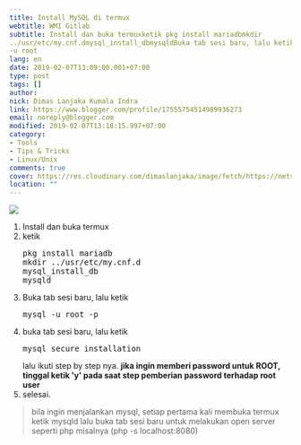 ```yaml
---
title: Install MySQL di termux
webtitle: WMI Gitlab
subtitle: Install dan buka termuxketik pkg install mariadbmkdir
../usr/etc/my.cnf.dmysql_install_dbmysqldBuka tab sesi baru, lalu ketik mysql
-u root
lang: en
date: 2019-02-07T13:09:00.001+07:00
type: post
tags: []
author:
nick: Dimas Lanjaka Kumala Indra
link: https://www.blogger.com/profile/17555754514989936273
email: noreply@blogger.com
modified: 2019-02-07T13:18:15.997+07:00
category:
- Tools
- Tips & Tricks
- Linux/Unix
comments: true
cover: https://res.cloudinary.com/dimaslanjaka/image/fetch/https://netsolutions.net.au/wp-content/uploads/2015/07/mysql-mariadb-795x480.png
location: ""
---
```


<div dir="ltrx" style="text-align: left;" trbidi="on"><img src="https://res.cloudinary.com/dimaslanjaka/image/fetch/https://netsolutions.net.au/wp-content/uploads/2015/07/mysql-mariadb-795x480.png"><ol style="text-align: left;"><li>Install dan buka termux</li><li>ketik <pre>pkg install mariadb<br>mkdir ../usr/etc/my.cnf.d<br>mysql_install_db<br>mysqld<br></pre></li><li>Buka tab sesi baru, lalu ketik <pre id="pre">mysql -u root -p<br></pre></li><li> buka tab sesi baru, lalu ketik  <pre id="pre">mysql_secure_installation</pre>lalu ikuti step by step nya. <b>jika ingin memberi password untuk ROOT, tinggal ketik 'y' pada saat step pemberian password terhadap root user</b></li><li>selesai.</li></ol><blockquote class="tr_bq">bila ingin menjalankan mysql, setiap pertama kali membuka termux ketik mysqld lalu buka tab sesi baru untuk melakukan open server seperti php misalnya (php -s localhost:8080)</blockquote></div>
